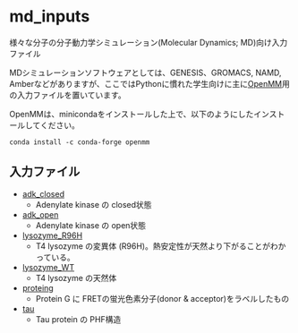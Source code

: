 # md_inputs

様々な分子の分子動力学シミュレーション(Molecular Dynamics; MD)向け入力ファイル

MDシミュレーションソフトウェアとしては、GENESIS、GROMACS, NAMD, Amberなどがありますが、ここではPythonに慣れた学生向けに主に[OpenMM](https://openmm.org)用の入力ファイルを置いています。

OpenMMは、minicondaをインストールした上で、以下のようにしたインストールしてください。

```
conda install -c conda-forge openmm
```

## 入力ファイル

- [adk_closed](adk_closed)
  -  Adenylate kinase の closed状態
- [adk_open](adk_open)
  - Adenylate kinase の open状態
- [lysozyme_R96H](lysozyme_R96H)
  - T4 lysozyme の変異体 (R96H)。熱安定性が天然より下がることがわかっている。
- [lysozyme_WT](lysozyme_WT)
  - T4 lysozyme の天然体
- [proteing](proteing)
  - Protein G に FRETの蛍光色素分子(donor & acceptor)をラベルしたもの
- [tau](tau)
  - Tau protein の PHF構造
